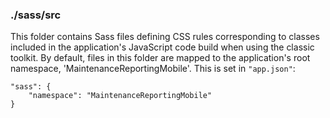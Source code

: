 ### ./sass/src

This folder contains Sass files defining CSS rules corresponding to classes
included in the application's JavaScript code build when using the classic toolkit.
By default, files in this folder are mapped to the application's root namespace, 'MaintenanceReportingMobile'.
This is set in `"app.json"`:

    "sass": {
        "namespace": "MaintenanceReportingMobile"
    }